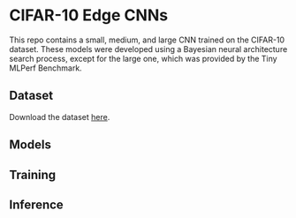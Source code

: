 # CIFAR-10 Edge CNNs
This repo contains a small, medium, and large CNN trained on the CIFAR-10 dataset.
These models were developed using a Bayesian neural architecture search process, except for the large one, which was provided by the Tiny MLPerf Benchmark.

## Dataset
Download the dataset [here](https://www.cs.toronto.edu/~kriz/cifar.html).

## Models

## Training

## Inference
